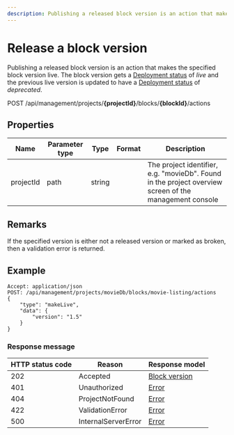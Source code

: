 ```yaml
---
description: Publishing a released block version is an action that makes the specified block version live.
---
```

# Release a block version

Publishing a released block version is an action that makes the specified block version live. The block version gets a [Deployment status](/blocks/block-statuses.md#deployment-status) of *live* and the previous live version is updated to have a [Deployment status](/blocks/block-statuses.md#deployment-status) of *deprecated*. 

<span class="label label--post">POST</span> /api/management/projects/**{projectId}**/blocks/**{blockId}**/actions

## Properties

| Name      | Parameter type | Type   | Format | Description                                                                                            |
|-----------|----------------|--------|--------|--------------------------------------------------------------------------------------------------------|
| projectId | path           | string |        | The project identifier, e.g. "movieDb". Found in the project overview screen of the management console |


## Remarks

If the specified version is either not a released version or marked as broken, then a validation error is returned.

## Example

```http
Accept: application/json
POST: /api/management/projects/movieDb/blocks/movie-listing/actions
{
    "type": "makeLive",
    "data": {
        "version": "1.5"
    }
}
```

### Response message

| HTTP status code | Reason              | Response model                           |
|------------------|---------------------|------------------------------------------|
| 202              | Accepted            | [Block version](/model/block-version.md) |
| 401              | Unauthorized        | [Error](/key-concepts/errors.md)         |
| 404              | ProjectNotFound     | [Error](/key-concepts/errors.md)         |
| 422              | ValidationError     | [Error](/key-concepts/errors.md)         |
| 500              | InternalServerError | [Error](/key-concepts/errors.md)         |